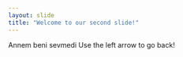 ```yaml
---
layout: slide
title: "Welcome to our second slide!"
---
```

Annem beni sevmedi
Use the left arrow to go back!
